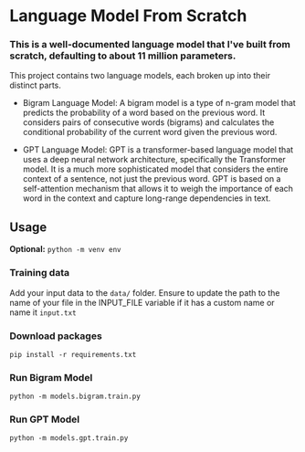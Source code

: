 # Language Model From Scratch

### This is a well-documented language model that I've built from scratch, defaulting to about 11 million parameters. 

This project contains two language models, each broken up into their distinct parts.

- Bigram Language Model: A bigram model is a type of n-gram model that predicts the probability of a word based on the previous word. It considers pairs of consecutive words (bigrams) and calculates the conditional probability of the current word given the previous word.

- GPT Language Model: GPT is a transformer-based language model that uses a deep neural network architecture, specifically the Transformer model. It is a much more sophisticated model that considers the entire context of a sentence, not just the previous word. GPT is based on a self-attention mechanism that allows it to weigh the importance of each word in the context and capture long-range dependencies in text.


## Usage
**Optional:** `python -m venv env`

### Training data
Add your input data to the `data/` folder.
Ensure to update the path to the name of your file in the INPUT_FILE variable if it has a custom name or name it `input.txt`

### Download packages
`pip install -r requirements.txt`

### Run Bigram Model
`python -m models.bigram.train.py`

### Run GPT Model
`python -m models.gpt.train.py`
